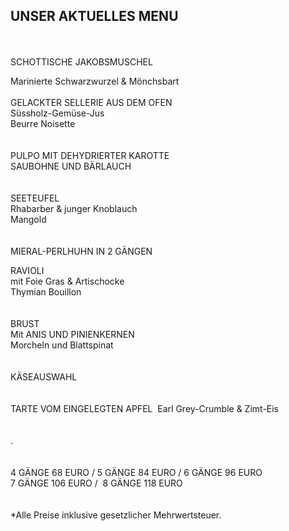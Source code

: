 ## UNSER AKTUELLES MENU
<br>
<br>
SCHOTTISCHE JAKOBSMUSCHEL  

Marinierte Schwarzwurzel & Mönchsbart  
<br>
<br>
GELACKTER SELLERIE AUS DEM OFEN  
Süssholz-Gemüse-Jus  
Beurre Noisette  
<br>
<br>
PULPO MIT DEHYDRIERTER KAROTTE  
SAUBOHNE UND BÄRLAUCH  
<br>
<br>
SEETEUFEL   
Rhabarber & junger Knoblauch  
Mangold  
<br>
<br>
MIERAL-PERLHUHN IN 2 GÄNGEN  
  
RAVIOLI  
mit Foie Gras & Artischocke  
Thymian Bouillon  
<br>
<br>
BRUST  
Mit ANIS UND PINIENKERNEN  
Morcheln und Blattspinat  
<br>
<br>
KÄSEAUSWAHL  
<br>
<br>
TARTE VOM EINGELEGTEN APFEL  
Earl Grey-Crumble & Zimt-Eis  
<br>
<br>
.  
<br>
<br>
4 GÄNGE 68 EURO / 5 GÄNGE 84 EURO / 6 GÄNGE 96 EURO  
7 GÄNGE 106 EURO /  8 GÄNGE 118 EURO  
<br>
<br>
*Alle Preise inklusive gesetzlicher Mehrwertsteuer.


